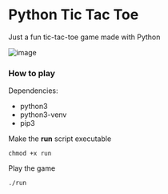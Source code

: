 # Python Tic Tac Toe

Just a fun tic-tac-toe game made with Python

![image](https://github.com/JamieBurridge/python-tic-tac-toe/assets/80159413/21e94b39-a099-443f-a0c0-f46b2d20328b)


### How to play

Dependencies:
- python3
- python3-venv
- pip3

Make the **run** script executable

```
chmod +x run
```

Play the game

```
./run
```
